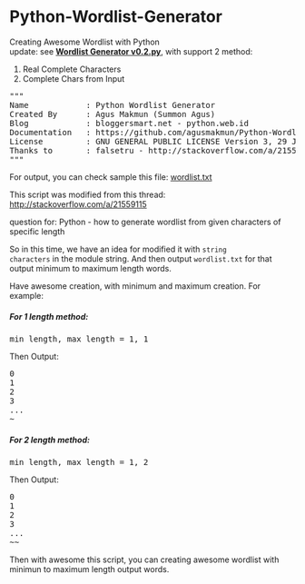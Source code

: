 # Python-Wordlist-Generator
Creating Awesome Wordlist with Python<br />
update: see <b><a href="https://github.com/agusmakmun/Python-Wordlist-Generator/blob/master/Wordlist%20Generator%20v0.2.py">Wordlist Generator v0.2.py</a></b>, with support 2 method:
1. Real Complete Characters
2. Complete Chars from Input


<pre>
"""
Name            : Python Wordlist Generator
Created By      : Agus Makmun (Summon Agus)
Blog            : bloggersmart.net - python.web.id
Documentation   : https://github.com/agusmakmun/Python-Wordlist-Generator/
License         : GNU GENERAL PUBLIC LICENSE Version 3, 29 June 2007
Thanks to       : falsetru - http://stackoverflow.com/a/21559115
"""
</pre>

For output, you can check sample this file: <a href='https://github.com/agusmakmun/Python-Wordlist-Generator/blob/master/wordlist.txt' target='_blank'>wordlist.txt</a>

This script was modified from this thread: http://stackoverflow.com/a/21559115

question for: Python - how to generate wordlist from given characters of specific length

So in this time, we have an idea for modified it with <code>string characters</code> in the module string.
And then output <code>wordlist.txt</code> for that output minimum to maximum length words.

Have awesome creation, with minimum and maximum creation.
For example:
<h5>For 1 length method:</h5>
<pre>
min_length, max_length = 1, 1
</pre>

Then Output:
<pre>
0
1
2
3
...
~
</pre>

<h5>For 2 length method:</h5>
<pre>
min_length, max_length = 1, 2
</pre>

Then Output:
<pre>
0
1
2
3
...
~~
</pre>

Then with awesome this script, you can creating awesome wordlist with minimun to maximum length output words.
